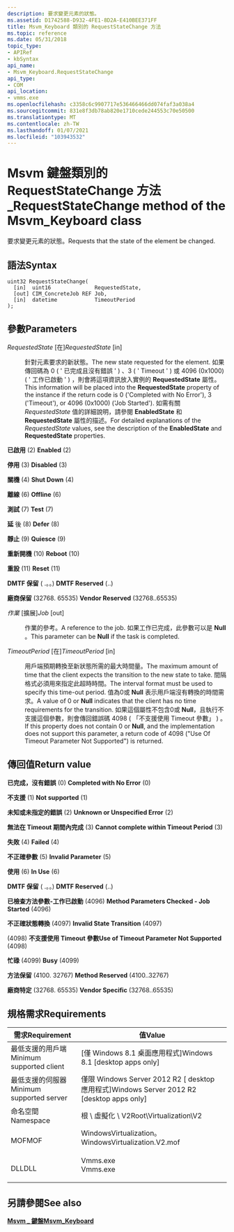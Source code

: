 ```yaml
---
description: 要求變更元素的狀態。
ms.assetid: D1742588-D932-4FE1-8D2A-E410BEE371FF
title: Msvm_Keyboard 類別的 RequestStateChange 方法
ms.topic: reference
ms.date: 05/31/2018
topic_type:
- APIRef
- kbSyntax
api_name:
- Msvm_Keyboard.RequestStateChange
api_type:
- COM
api_location:
- vmms.exe
ms.openlocfilehash: c3358c6c9907717e536466466dd074faf3a038a4
ms.sourcegitcommit: 831e8f3db78ab820e1710cede244553c70e50500
ms.translationtype: MT
ms.contentlocale: zh-TW
ms.lasthandoff: 01/07/2021
ms.locfileid: "103943532"
---
```

# <a name="requeststatechange-method-of-the-msvm_keyboard-class"></a><span data-ttu-id="e6f2f-103">Msvm 鍵盤類別的 RequestStateChange 方法 \_</span><span class="sxs-lookup"><span data-stu-id="e6f2f-103">RequestStateChange method of the Msvm\_Keyboard class</span></span>

<span data-ttu-id="e6f2f-104">要求變更元素的狀態。</span><span class="sxs-lookup"><span data-stu-id="e6f2f-104">Requests that the state of the element be changed.</span></span>

## <a name="syntax"></a><span data-ttu-id="e6f2f-105">語法</span><span class="sxs-lookup"><span data-stu-id="e6f2f-105">Syntax</span></span>


```mof
uint32 RequestStateChange(
  [in]  uint16              RequestedState,
  [out] CIM_ConcreteJob REF Job,
  [in]  datetime            TimeoutPeriod
);
```



## <a name="parameters"></a><span data-ttu-id="e6f2f-106">參數</span><span class="sxs-lookup"><span data-stu-id="e6f2f-106">Parameters</span></span>

<dl> <dt>

<span data-ttu-id="e6f2f-107">*RequestedState* \[在\]</span><span class="sxs-lookup"><span data-stu-id="e6f2f-107">*RequestedState* \[in\]</span></span>
</dt> <dd>

<span data-ttu-id="e6f2f-108">針對元素要求的新狀態。</span><span class="sxs-lookup"><span data-stu-id="e6f2f-108">The new state requested for the element.</span></span> <span data-ttu-id="e6f2f-109">如果傳回碼為 0 ( ' 已完成且沒有錯誤 ' ) 、3 ( ' Timeout ' ) 或 4096 (0x1000)  ( ' 工作已啟動 ' ) ，則會將這項資訊放入實例的 **RequestedState** 屬性。</span><span class="sxs-lookup"><span data-stu-id="e6f2f-109">This information will be placed into the **RequestedState** property of the instance if the return code is 0 ('Completed with No Error'), 3 ('Timeout'), or 4096 (0x1000) ('Job Started').</span></span> <span data-ttu-id="e6f2f-110">如需有關 *RequestedState* 值的詳細說明，請參閱 **EnabledState** 和 **RequestedState** 屬性的描述。</span><span class="sxs-lookup"><span data-stu-id="e6f2f-110">For detailed explanations of the *RequestedState* values, see the description of the **EnabledState** and **RequestedState** properties.</span></span>

<dt>

<span id="Enabled"></span><span id="enabled"></span><span id="ENABLED"></span>

<span data-ttu-id="e6f2f-111">**已啟用** (2) </span><span class="sxs-lookup"><span data-stu-id="e6f2f-111">**Enabled** (2)</span></span>


</dt> <dd></dd> <dt>

<span id="Disabled"></span><span id="disabled"></span><span id="DISABLED"></span>

<span data-ttu-id="e6f2f-112">**停用** (3) </span><span class="sxs-lookup"><span data-stu-id="e6f2f-112">**Disabled** (3)</span></span>


</dt> <dd></dd> <dt>

<span id="Shut_Down"></span><span id="shut_down"></span><span id="SHUT_DOWN"></span>

<span data-ttu-id="e6f2f-113">**關機** (4) </span><span class="sxs-lookup"><span data-stu-id="e6f2f-113">**Shut Down** (4)</span></span>


</dt> <dd></dd> <dt>

<span id="Offline"></span><span id="offline"></span><span id="OFFLINE"></span>

<span data-ttu-id="e6f2f-114">**離線** (6) </span><span class="sxs-lookup"><span data-stu-id="e6f2f-114">**Offline** (6)</span></span>


</dt> <dd></dd> <dt>

<span id="Test"></span><span id="test"></span><span id="TEST"></span>

<span data-ttu-id="e6f2f-115">**測試** (7) </span><span class="sxs-lookup"><span data-stu-id="e6f2f-115">**Test** (7)</span></span>


</dt> <dd></dd> <dt>

<span id="Defer"></span><span id="defer"></span><span id="DEFER"></span>

<span data-ttu-id="e6f2f-116">**延** 後 (8) </span><span class="sxs-lookup"><span data-stu-id="e6f2f-116">**Defer** (8)</span></span>


</dt> <dd></dd> <dt>

<span id="Quiesce"></span><span id="quiesce"></span><span id="QUIESCE"></span>

<span data-ttu-id="e6f2f-117">**靜止** (9) </span><span class="sxs-lookup"><span data-stu-id="e6f2f-117">**Quiesce** (9)</span></span>


</dt> <dd></dd> <dt>

<span id="Reboot"></span><span id="reboot"></span><span id="REBOOT"></span>

<span data-ttu-id="e6f2f-118">**重新開機** (10) </span><span class="sxs-lookup"><span data-stu-id="e6f2f-118">**Reboot** (10)</span></span>


</dt> <dd></dd> <dt>

<span id="Reset"></span><span id="reset"></span><span id="RESET"></span>

<span data-ttu-id="e6f2f-119">**重設** (11) </span><span class="sxs-lookup"><span data-stu-id="e6f2f-119">**Reset** (11)</span></span>


</dt> <dd></dd> <dt>

<span id="DMTF_Reserved"></span><span id="dmtf_reserved"></span><span id="DMTF_RESERVED"></span>

<span data-ttu-id="e6f2f-120">**DMTF 保留** ( .。。) </span><span class="sxs-lookup"><span data-stu-id="e6f2f-120">**DMTF Reserved** (..)</span></span>


</dt> <dd></dd> <dt>

<span id="Vendor_Reserved"></span><span id="vendor_reserved"></span><span id="VENDOR_RESERVED"></span>

<span data-ttu-id="e6f2f-121">**廠商保留** (32768. 65535) </span><span class="sxs-lookup"><span data-stu-id="e6f2f-121">**Vendor Reserved** (32768..65535)</span></span>


</dt> <dd></dd> </dl> </dd> <dt>

<span data-ttu-id="e6f2f-122">*作業* \[擴展\]</span><span class="sxs-lookup"><span data-stu-id="e6f2f-122">*Job* \[out\]</span></span>
</dt> <dd>

<span data-ttu-id="e6f2f-123">作業的參考。</span><span class="sxs-lookup"><span data-stu-id="e6f2f-123">A reference to the job.</span></span> <span data-ttu-id="e6f2f-124">如果工作已完成，此參數可以是 **Null** 。</span><span class="sxs-lookup"><span data-stu-id="e6f2f-124">This parameter can be **Null** if the task is completed.</span></span>

</dd> <dt>

<span data-ttu-id="e6f2f-125">*TimeoutPeriod* \[在\]</span><span class="sxs-lookup"><span data-stu-id="e6f2f-125">*TimeoutPeriod* \[in\]</span></span>
</dt> <dd>

<span data-ttu-id="e6f2f-126">用戶端預期轉換至新狀態所需的最大時間量。</span><span class="sxs-lookup"><span data-stu-id="e6f2f-126">The maximum amount of time that the client expects the transition to the new state to take.</span></span> <span data-ttu-id="e6f2f-127">間隔格式必須用來指定此超時時間。</span><span class="sxs-lookup"><span data-stu-id="e6f2f-127">The interval format must be used to specify this time-out period.</span></span> <span data-ttu-id="e6f2f-128">值為0或 **Null** 表示用戶端沒有轉換的時間需求。</span><span class="sxs-lookup"><span data-stu-id="e6f2f-128">A value of 0 or **Null** indicates that the client has no time requirements for the transition.</span></span> <span data-ttu-id="e6f2f-129">如果這個屬性不包含0或 **Null**，且執行不支援這個參數，則會傳回錯誤碼 4098 ( 「不支援使用 Timeout 參數」 ) 。</span><span class="sxs-lookup"><span data-stu-id="e6f2f-129">If this property does not contain 0 or **Null**, and the implementation does not support this parameter, a return code of 4098 ("Use Of Timeout Parameter Not Supported") is returned.</span></span>

</dd> </dl>

## <a name="return-value"></a><span data-ttu-id="e6f2f-130">傳回值</span><span class="sxs-lookup"><span data-stu-id="e6f2f-130">Return value</span></span>

<dl> <dt>

<span data-ttu-id="e6f2f-131">**已完成，沒有錯誤** (0) </span><span class="sxs-lookup"><span data-stu-id="e6f2f-131">**Completed with No Error** (0)</span></span>
</dt> <dt>

<span data-ttu-id="e6f2f-132">**不支援** (1) </span><span class="sxs-lookup"><span data-stu-id="e6f2f-132">**Not supported** (1)</span></span>
</dt> <dt>

<span data-ttu-id="e6f2f-133">**未知或未指定的錯誤** (2) </span><span class="sxs-lookup"><span data-stu-id="e6f2f-133">**Unknown or Unspecified Error** (2)</span></span>
</dt> <dt>

<span data-ttu-id="e6f2f-134">**無法在 Timeout 期間內完成** (3) </span><span class="sxs-lookup"><span data-stu-id="e6f2f-134">**Cannot complete within Timeout Period** (3)</span></span>
</dt> <dt>

<span data-ttu-id="e6f2f-135">**失敗** (4) </span><span class="sxs-lookup"><span data-stu-id="e6f2f-135">**Failed** (4)</span></span>
</dt> <dt>

<span data-ttu-id="e6f2f-136">**不正確參數** (5) </span><span class="sxs-lookup"><span data-stu-id="e6f2f-136">**Invalid Parameter** (5)</span></span>
</dt> <dt>

<span data-ttu-id="e6f2f-137">**使用** (6) </span><span class="sxs-lookup"><span data-stu-id="e6f2f-137">**In Use** (6)</span></span>
</dt> <dt>

<span data-ttu-id="e6f2f-138">**DMTF 保留** ( .。。) </span><span class="sxs-lookup"><span data-stu-id="e6f2f-138">**DMTF Reserved** (..)</span></span>
</dt> <dt>

<span data-ttu-id="e6f2f-139">**已檢查方法參數-工作已啟動** (4096) </span><span class="sxs-lookup"><span data-stu-id="e6f2f-139">**Method Parameters Checked - Job Started** (4096)</span></span>
</dt> <dt>

<span data-ttu-id="e6f2f-140">**不正確狀態轉換** (4097) </span><span class="sxs-lookup"><span data-stu-id="e6f2f-140">**Invalid State Transition** (4097)</span></span>
</dt> <dt>

<span data-ttu-id="e6f2f-141"> (4098) **不支援使用 Timeout 參數**</span><span class="sxs-lookup"><span data-stu-id="e6f2f-141">**Use of Timeout Parameter Not Supported** (4098)</span></span>
</dt> <dt>

<span data-ttu-id="e6f2f-142">**忙碌** (4099) </span><span class="sxs-lookup"><span data-stu-id="e6f2f-142">**Busy** (4099)</span></span>
</dt> <dt>

<span data-ttu-id="e6f2f-143">**方法保留** (4100. 32767) </span><span class="sxs-lookup"><span data-stu-id="e6f2f-143">**Method Reserved** (4100..32767)</span></span>
</dt> <dt>

<span data-ttu-id="e6f2f-144">**廠商特定** (32768. 65535) </span><span class="sxs-lookup"><span data-stu-id="e6f2f-144">**Vendor Specific** (32768..65535)</span></span>
</dt> </dl>

## <a name="requirements"></a><span data-ttu-id="e6f2f-145">規格需求</span><span class="sxs-lookup"><span data-stu-id="e6f2f-145">Requirements</span></span>



| <span data-ttu-id="e6f2f-146">需求</span><span class="sxs-lookup"><span data-stu-id="e6f2f-146">Requirement</span></span> | <span data-ttu-id="e6f2f-147">值</span><span class="sxs-lookup"><span data-stu-id="e6f2f-147">Value</span></span> |
|-------------------------------------|---------------------------------------------------------------------------------------------------------|
| <span data-ttu-id="e6f2f-148">最低支援的用戶端</span><span class="sxs-lookup"><span data-stu-id="e6f2f-148">Minimum supported client</span></span><br/> | <span data-ttu-id="e6f2f-149">\[僅 Windows 8.1 桌面應用程式\]</span><span class="sxs-lookup"><span data-stu-id="e6f2f-149">Windows 8.1 \[desktop apps only\]</span></span><br/>                                                            |
| <span data-ttu-id="e6f2f-150">最低支援的伺服器</span><span class="sxs-lookup"><span data-stu-id="e6f2f-150">Minimum supported server</span></span><br/> | <span data-ttu-id="e6f2f-151">僅限 Windows Server 2012 R2 \[ desktop 應用程式\]</span><span class="sxs-lookup"><span data-stu-id="e6f2f-151">Windows Server 2012 R2 \[desktop apps only\]</span></span><br/>                                                 |
| <span data-ttu-id="e6f2f-152">命名空間</span><span class="sxs-lookup"><span data-stu-id="e6f2f-152">Namespace</span></span><br/>                | <span data-ttu-id="e6f2f-153">根 \\ 虛擬化 \\ V2</span><span class="sxs-lookup"><span data-stu-id="e6f2f-153">Root\\Virtualization\\V2</span></span><br/>                                                                     |
| <span data-ttu-id="e6f2f-154">MOF</span><span class="sxs-lookup"><span data-stu-id="e6f2f-154">MOF</span></span><br/>                      | <dl> <span data-ttu-id="e6f2f-155"><dt>WindowsVirtualization。</dt></span><span class="sxs-lookup"><span data-stu-id="e6f2f-155"><dt>WindowsVirtualization.V2.mof</dt></span></span> </dl> |
| <span data-ttu-id="e6f2f-156">DLL</span><span class="sxs-lookup"><span data-stu-id="e6f2f-156">DLL</span></span><br/>                      | <dl> <span data-ttu-id="e6f2f-157"><dt>Vmms.exe</dt></span><span class="sxs-lookup"><span data-stu-id="e6f2f-157"><dt>Vmms.exe</dt></span></span> </dl>                     |



## <a name="see-also"></a><span data-ttu-id="e6f2f-158">另請參閱</span><span class="sxs-lookup"><span data-stu-id="e6f2f-158">See also</span></span>

<dl> <dt>

[<span data-ttu-id="e6f2f-159">**Msvm \_ 鍵盤**</span><span class="sxs-lookup"><span data-stu-id="e6f2f-159">**Msvm\_Keyboard**</span></span>](msvm-keyboard.md)
</dt> </dl>

 

 




